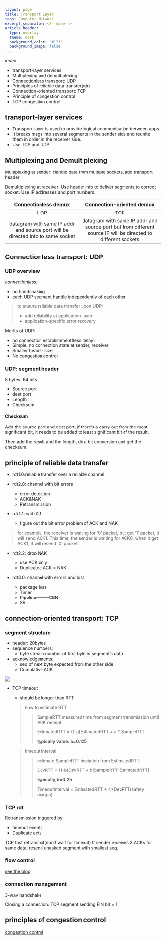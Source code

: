```yaml
---
layout: page
title: Transport Layer
tags: Computer Network
excerpt_separator: <!--more-->
article_header:
  type: overlay
  theme: dark
  background_color: '#123'
  background_image: false
---
```


<!--more-->

_index_

- transport-layer services
- Multiplexing and demultiplexing
- Connectionless transport: UDP
- Principles of reliable data transfer(rdt)
- Connection-oriented transport: TCP
- Principle of congestion control
- TCP congestion control

## transport-layer services

- Transport-layer is used to provide logical communication between apps. 
- It breaks msgs into several segments in the sender side and reunite them in order in the receiver side. 
- Use TCP and UDP

## Multiplexing and Demultiplexing

Multiplexing at sender:
Handle data from multiple sockets, add transport header

Demultiplexing at receiver:
Use header info to deliver segments to correct socket. Use IP addresses and port numbers.

|                     Connectionless demux                     |                  Connection-oriented demux                   |
| :----------------------------------------------------------: | :----------------------------------------------------------: |
|                             UDP                              |                             TCP                              |
| datagram with same IP addr and source port will be directed into to same socket | datagram with same IP addr and source port but from different source IP will be directed to different sockets |

## Connectionless transport: UDP

### UDP overview

_connectionless:_

- no handshaking
- each UDP segment handle independently of each other

> to ensure reliable data transfer upon UDP:
>
> - add reliability at application-layer
> - application-specific error recovery

Merits of UDP:

- no connection establishment(less delay)
- Simple: no connection state at sender, receiver
- Smaller header size
- No congestion control

### UDP: segment header

8 bytes: 64 bits

- Source port
- dest port
- Length
- Checksum

#### Checksum

Add the source port and dest port, if there’s a carry out from the most significant bit, it needs to be added to least significant bit of the result.

Then add the result and the length, do a bit conversion and get the checksum.

## principle of reliable data transfer

- rdt1.0:reliable transfer over a reliable channel

- rdt2.0: channel with bit errors 
  - error detection
  - ACK&NAK
  - Retransmission

- rdt2.1: with 0,1 
  - figure out the bit error problem of ACK and NAK

> for example, the receiver is waiting for ‘0’ packet, but get ‘1’ packet, it will send ACK1. This time, the sender is waiting for ACK0, when it get ACK1, it will resend ‘0’ packet.

- rdt2.2: drop NAK
  - use ACK only
  - Duplicated ACK = NAK

- rdt3.0: channel with errors and loss
  - package loss
  - Timer
  - Pipeline———GBN
  - SR

## connection-oriented transport: TCP

### segment structure

- header: 20bytes
- sequence numbers:
  - byte stream number of first byte in segment’s data
- acknowledgements:
  - seq of next byte expected from the other side
  - Cumulative ACK

![](https://i0-wp-com.cdn.ampproject.org/ii/w1200/s/i0.wp.com/madpackets.com/wp-content/uploads/2018/04/tcp-seq-ack-flow-e1524681839913.png?resize=538%2C756&ssl=1)


- TCP timeout

  - should be longer than RTT

  > how to estimate RTT
  >
  > > SampleRTT:measured time from segment transmission until ACK receipt
  > >
  > > EstimatedRTT = (1-a)EstimatedRTT + a * SampleRTT
  > >
  > > **typically value: a=0.125**

  > timeout interval
  >
  > > estimate SampleRTT deviation from EstimatedRTT:
  > >
  > > DevRTT = (1-b)*DevRTT + b*|SampleRTT-EstimatedRTT|
  > >
  > > **typically,b=0.25**
  > >
  > > TimeoutInterval = EstimatedRTT + 4*DevRTT(safety margin)

### TCP rdt

Retransmission triggered by:

- timeout events
- Duplicate acts

TCP fast retransmit(don’t wait for timeout)
If sender receives 3 ACKs for same data, resend unasked segment with smallest seq.

### flow control

[see the blog](https://blog.csdn.net/Bondsam/article/details/89461546)

### connection management

3-way handshake

Closing a connection: TCP segment sending FIN bit = 1

## principles of congestion control

[congestion control](https://blog.csdn.net/metasearch/article/details/8205795)